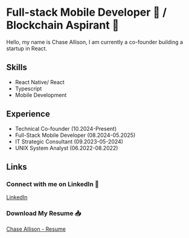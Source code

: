 # Full-stack Mobile Developer :iphone: / Blockchain Aspirant :crab:
Hello, my name is Chase Allison, I am currently a co-founder building a startup in React. 

## Skills
* React Native/ React 
* Typescript
* Mobile Development

## Experience
* Technical Co-founder (10.2024-Present)
* Full-Stack Mobile Developer (08.2024-05.2025)
* IT Strategic Consultant (09.2023-05-2024)
* UNIX System Analyst (06.2022-08.2022)

## Links
### Connect with me on LinkedIn :handshake:
[LinkedIn](https://www.linkedin.com/in/chase-allison-itm/)

### Download My Resume 📥
[Chase Allison - Resume](https://github.com/ChickenChunk/ChickenChunk/blob/main/Chase%20Allison%20-%20Resume.pdf)

<!--
**ChickenChunk/ChickenChunk** is a ✨ _special_ ✨ repository because its `README.md` (this file) appears on your GitHub profile.

Here are some ideas to get you started:

- 🔭 I’m currently working on ...
- 🌱 I’m currently learning ...
- 👯 I’m looking to collaborate on ...
- 🤔 I’m looking for help with ...
- 💬 Ask me about ...
- 📫 How to reach me: ...
- 😄 Pronouns: ...
- ⚡ Fun fact: ...
-->
